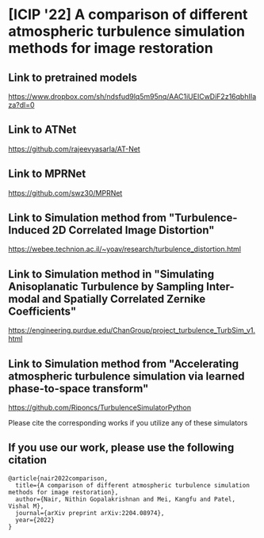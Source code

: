 # [ICIP '22] A comparison of different atmospheric turbulence simulation methods for image restoration


## Link to pretrained models
 https://www.dropbox.com/sh/ndsfud9lq5m95nq/AAC1iUEICwDiF2z16qbhIIaza?dl=0
 
## Link to ATNet
https://github.com/rajeevyasarla/AT-Net

## Link to MPRNet
https://github.com/swz30/MPRNet 

## Link to Simulation method from "Turbulence-Induced 2D Correlated Image Distortion"

https://webee.technion.ac.il/~yoav/research/turbulence_distortion.html

## Link to Simulation method in "Simulating Anisoplanatic Turbulence by Sampling Inter-modal and Spatially Correlated Zernike Coefficients"

https://engineering.purdue.edu/ChanGroup/project_turbulence_TurbSim_v1.html

## Link to Simulation method from "Accelerating atmospheric turbulence simulation via learned phase-to-space transform"

https://github.com/Riponcs/TurbulenceSimulatorPython

Please cite the corresponding works if you utilize any of these simulators

## If you use our work, please use the following citation
```
@article{nair2022comparison,
  title={A comparison of different atmospheric turbulence simulation methods for image restoration},
  author={Nair, Nithin Gopalakrishnan and Mei, Kangfu and Patel, Vishal M},
  journal={arXiv preprint arXiv:2204.08974},
  year={2022}
}
```
